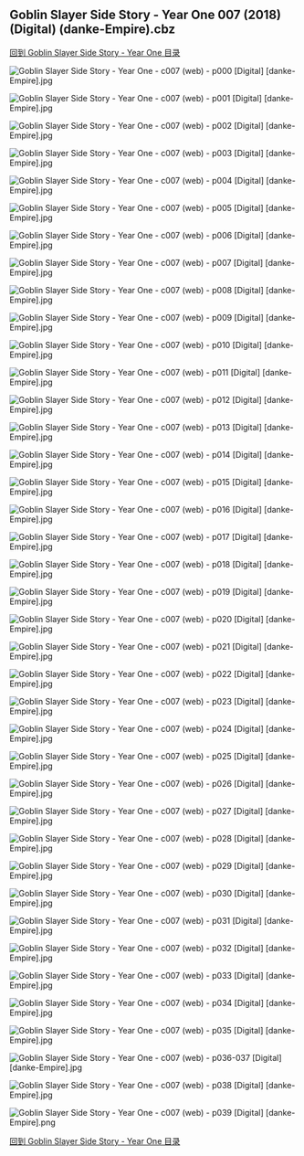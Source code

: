 ## Goblin Slayer Side Story - Year One 007 (2018) (Digital) (danke-Empire).cbz


[回到 Goblin Slayer Side Story - Year One 目录](https://github.com/alicewish/markdown/blob/master/series/Goblin-Slayer-Side-Story-Year-One.md)


![Goblin Slayer Side Story - Year One - c007 (web) - p000 [Digital] [danke-Empire].jpg](https://wx1.sinaimg.cn/large/6a9fdecagy1foave6ncwwj20p011i7f2.jpg)

![Goblin Slayer Side Story - Year One - c007 (web) - p001 [Digital] [danke-Empire].jpg](https://wx1.sinaimg.cn/large/6a9fdecagy1foavebwuiij20p011in6b.jpg)

![Goblin Slayer Side Story - Year One - c007 (web) - p002 [Digital] [danke-Empire].jpg](https://wx1.sinaimg.cn/large/6a9fdecagy1foavegoj4lj20p011i7dg.jpg)

![Goblin Slayer Side Story - Year One - c007 (web) - p003 [Digital] [danke-Empire].jpg](https://wx1.sinaimg.cn/large/6a9fdecagy1foavenju4nj20p011iqas.jpg)

![Goblin Slayer Side Story - Year One - c007 (web) - p004 [Digital] [danke-Empire].jpg](https://wx1.sinaimg.cn/large/6a9fdecagy1foaveraenoj20p011i471.jpg)

![Goblin Slayer Side Story - Year One - c007 (web) - p005 [Digital] [danke-Empire].jpg](https://wx1.sinaimg.cn/large/6a9fdecagy1foavev8pysj20p011ik06.jpg)

![Goblin Slayer Side Story - Year One - c007 (web) - p006 [Digital] [danke-Empire].jpg](https://wx1.sinaimg.cn/large/6a9fdecagy1foavezfrxaj20p011in55.jpg)

![Goblin Slayer Side Story - Year One - c007 (web) - p007 [Digital] [danke-Empire].jpg](https://wx1.sinaimg.cn/large/6a9fdecagy1foavf4iinyj20p011iahr.jpg)

![Goblin Slayer Side Story - Year One - c007 (web) - p008 [Digital] [danke-Empire].jpg](https://wx1.sinaimg.cn/large/6a9fdecagy1foavfbc1q1j20p011i46v.jpg)

![Goblin Slayer Side Story - Year One - c007 (web) - p009 [Digital] [danke-Empire].jpg](https://wx1.sinaimg.cn/large/6a9fdecagy1foavfjqo1oj20p011idp4.jpg)

![Goblin Slayer Side Story - Year One - c007 (web) - p010 [Digital] [danke-Empire].jpg](https://wx1.sinaimg.cn/large/6a9fdecagy1foavfszb57j20p011i7f5.jpg)

![Goblin Slayer Side Story - Year One - c007 (web) - p011 [Digital] [danke-Empire].jpg](https://wx1.sinaimg.cn/large/6a9fdecagy1foavfypirrj20p011ijym.jpg)

![Goblin Slayer Side Story - Year One - c007 (web) - p012 [Digital] [danke-Empire].jpg](https://wx1.sinaimg.cn/large/6a9fdecagy1foavg39e5wj20p011iqb5.jpg)

![Goblin Slayer Side Story - Year One - c007 (web) - p013 [Digital] [danke-Empire].jpg](https://wx1.sinaimg.cn/large/6a9fdecagy1foavg8t7hzj20p011iaj9.jpg)

![Goblin Slayer Side Story - Year One - c007 (web) - p014 [Digital] [danke-Empire].jpg](https://wx1.sinaimg.cn/large/6a9fdecagy1foavgd8lwvj20p011iwny.jpg)

![Goblin Slayer Side Story - Year One - c007 (web) - p015 [Digital] [danke-Empire].jpg](https://wx1.sinaimg.cn/large/6a9fdecagy1foavgk7unej20p011igva.jpg)

![Goblin Slayer Side Story - Year One - c007 (web) - p016 [Digital] [danke-Empire].jpg](https://wx1.sinaimg.cn/large/6a9fdecagy1foavgqzotjj20p011in6y.jpg)

![Goblin Slayer Side Story - Year One - c007 (web) - p017 [Digital] [danke-Empire].jpg](https://wx1.sinaimg.cn/large/6a9fdecagy1foavgwfttuj20p011igv6.jpg)

![Goblin Slayer Side Story - Year One - c007 (web) - p018 [Digital] [danke-Empire].jpg](https://wx1.sinaimg.cn/large/6a9fdecagy1foavh51erkj20p011in85.jpg)

![Goblin Slayer Side Story - Year One - c007 (web) - p019 [Digital] [danke-Empire].jpg](https://wx1.sinaimg.cn/large/6a9fdecagy1foavhbqh4qj20p011iqei.jpg)

![Goblin Slayer Side Story - Year One - c007 (web) - p020 [Digital] [danke-Empire].jpg](https://wx1.sinaimg.cn/large/6a9fdecagy1foavhirdtcj20p011i486.jpg)

![Goblin Slayer Side Story - Year One - c007 (web) - p021 [Digital] [danke-Empire].jpg](https://wx1.sinaimg.cn/large/6a9fdecagy1foavhnkqd0j20p011idq0.jpg)

![Goblin Slayer Side Story - Year One - c007 (web) - p022 [Digital] [danke-Empire].jpg](https://wx1.sinaimg.cn/large/6a9fdecagy1foavhs2r0bj20p011i127.jpg)

![Goblin Slayer Side Story - Year One - c007 (web) - p023 [Digital] [danke-Empire].jpg](https://wx1.sinaimg.cn/large/6a9fdecagy1foavi0ap7rj20p011iwoe.jpg)

![Goblin Slayer Side Story - Year One - c007 (web) - p024 [Digital] [danke-Empire].jpg](https://wx1.sinaimg.cn/large/6a9fdecagy1foavi4iltfj20p011itgz.jpg)

![Goblin Slayer Side Story - Year One - c007 (web) - p025 [Digital] [danke-Empire].jpg](https://wx1.sinaimg.cn/large/6a9fdecagy1foavi8c741j20p011igtw.jpg)

![Goblin Slayer Side Story - Year One - c007 (web) - p026 [Digital] [danke-Empire].jpg](https://wx1.sinaimg.cn/large/6a9fdecagy1foavidlvacj20p011igtz.jpg)

![Goblin Slayer Side Story - Year One - c007 (web) - p027 [Digital] [danke-Empire].jpg](https://wx1.sinaimg.cn/large/6a9fdecagy1foavii6060j20p011iaiw.jpg)

![Goblin Slayer Side Story - Year One - c007 (web) - p028 [Digital] [danke-Empire].jpg](https://wx1.sinaimg.cn/large/6a9fdecagy1foavinbkmgj20p011iwmy.jpg)

![Goblin Slayer Side Story - Year One - c007 (web) - p029 [Digital] [danke-Empire].jpg](https://wx1.sinaimg.cn/large/6a9fdecagy1foavir8qagj20p011i46d.jpg)

![Goblin Slayer Side Story - Year One - c007 (web) - p030 [Digital] [danke-Empire].jpg](https://wx1.sinaimg.cn/large/6a9fdecagy1foaviwj8gwj20p011ik0j.jpg)

![Goblin Slayer Side Story - Year One - c007 (web) - p031 [Digital] [danke-Empire].jpg](https://wx1.sinaimg.cn/large/6a9fdecagy1foavj1mgjkj20p011i467.jpg)

![Goblin Slayer Side Story - Year One - c007 (web) - p032 [Digital] [danke-Empire].jpg](https://wx1.sinaimg.cn/large/6a9fdecagy1foavjaqyb8j20p011i48q.jpg)

![Goblin Slayer Side Story - Year One - c007 (web) - p033 [Digital] [danke-Empire].jpg](https://wx1.sinaimg.cn/large/6a9fdecagy1foavjgrvy9j20p011igtt.jpg)

![Goblin Slayer Side Story - Year One - c007 (web) - p034 [Digital] [danke-Empire].jpg](https://wx1.sinaimg.cn/large/6a9fdecagy1foavjkofbrj20p011iwjv.jpg)

![Goblin Slayer Side Story - Year One - c007 (web) - p035 [Digital] [danke-Empire].jpg](https://wx1.sinaimg.cn/large/6a9fdecagy1foavjojvqjj20p011iajs.jpg)

![Goblin Slayer Side Story - Year One - c007 (web) - p036-037 [Digital] [danke-Empire].jpg](https://wx1.sinaimg.cn/large/6a9fdecagy1foavk6cym1j21e011i7sc.jpg)

![Goblin Slayer Side Story - Year One - c007 (web) - p038 [Digital] [danke-Empire].jpg](https://wx1.sinaimg.cn/large/6a9fdecagy1foavkaitl9j20p011itf9.jpg)

![Goblin Slayer Side Story - Year One - c007 (web) - p039 [Digital] [danke-Empire].png](https://wx1.sinaimg.cn/large/6a9fdecagy1flt71bmb5oj20p011i06s.jpg)

[回到 Goblin Slayer Side Story - Year One 目录](https://github.com/alicewish/markdown/blob/master/series/Goblin-Slayer-Side-Story-Year-One.md)


